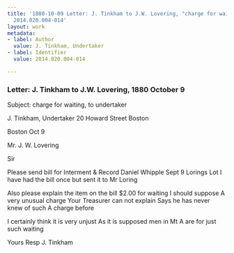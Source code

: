 ```yaml
---
title: '1880-10-09 Letter: J. Tinkham to J.W. Lovering, "charge for waiting, to Undertaker,"
  2014.020.004-014'
layout: work
metadata:
- label: Author
  value: J. Tinkham, Undertaker
- label: Identifier
  value: 2014.020.004-014

---
```

<div class="pages">
<div id="page-1484509">
<h3><a name="page-1484509">Letter: J. Tinkham to J.W. Lovering, 1880 October 9</a></h3>
<div class="page-content">
<p>Subject: charge for waiting, to undertaker</p>
<p>J. Tinkham,<span class='line-break'> </span>Undertaker<span class='line-break'> </span>20 Howard Street<span class='line-break'> </span>Boston</p>
<p>Boston Oct 9</p>
<p>Mr. J. W. Lovering</p>
<p>Sir</p>
<p>Please<span class='line-break'> </span>send bill for Interment<span class='line-break'> </span>&amp; Record Daniel Whipple<span class='line-break'> </span>Sept 9 Lorings Lot<span class='line-break'> </span>I have had the bill once<span class='line-break'> </span>but sent it to Mr Loring</p>
<p>Also please explain the item<span class='line-break'> </span>on the bill $2.00 for waiting<span class='line-break'> </span>I should suppose A very<span class='line-break'> </span>unusual charge  Your Treasurer<span class='line-break'> </span>can not explain Says he has<span class='line-break'> </span>never knew of such A charge before</p>
<p>I certainly think it is very unjust<span class='line-break'> </span>As it is supposed men in Mt A are<span class='line-break'> </span>for just such waiting</p>
<p>Yours Resp J. Tinkham</p>
</div>
</div>
<br />
</div>
